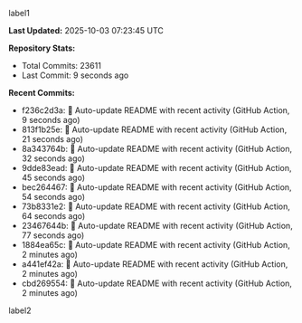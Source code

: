 
label1 
<!-- ACTIVITY_START -->
**Last Updated:** 2025-10-03 07:23:45 UTC

**Repository Stats:**
- Total Commits: 23611
- Last Commit: 9 seconds ago

**Recent Commits:**
- f236c2d3a: 🤖 Auto-update README with recent activity (GitHub Action, 9 seconds ago)
- 813f1b25e: 🤖 Auto-update README with recent activity (GitHub Action, 21 seconds ago)
- 8a343764b: 🤖 Auto-update README with recent activity (GitHub Action, 32 seconds ago)
- 9dde83ead: 🤖 Auto-update README with recent activity (GitHub Action, 45 seconds ago)
- bec264467: 🤖 Auto-update README with recent activity (GitHub Action, 54 seconds ago)
- 73b8331e2: 🤖 Auto-update README with recent activity (GitHub Action, 64 seconds ago)
- 23467644b: 🤖 Auto-update README with recent activity (GitHub Action, 77 seconds ago)
- 1884ea65c: 🤖 Auto-update README with recent activity (GitHub Action, 2 minutes ago)
- a441ef42a: 🤖 Auto-update README with recent activity (GitHub Action, 2 minutes ago)
- cbd269554: 🤖 Auto-update README with recent activity (GitHub Action, 2 minutes ago)
<!-- ACTIVITY_END -->

label2
